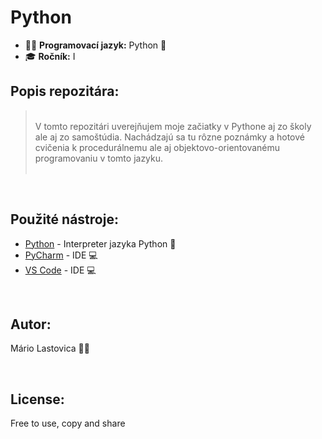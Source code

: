 # Python
* 👨‍💻 **Programovací jazyk:** Python 🐍
* 🎓 **Ročník:** I

## **Popis repozitára:**
> <br>
> V tomto repozitári uverejňujem moje začiatky v Pythone aj zo školy ale aj zo samoštúdia.
> Nachádzajú sa tu rôzne poznámky a hotové cvičenia k procedurálnemu ale aj objektovo-orientovanému programovaniu v tomto jazyku.
> <br> <br>
  
<br>


 ## **Použité nástroje:**
* [Python](https://www.python.org/downloads/) - Interpreter jazyka Python  🐍 
* [PyCharm](https://www.jetbrains.com/pycharm/download/) - IDE 💻
* [VS Code](https://code.visualstudio.com/) - IDE 💻


<br>

## **Autor:**
Mário Lastovica 🙋‍♂

<br>

## **License:**
Free to use, copy and share
